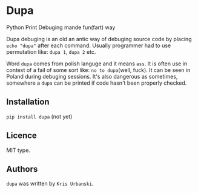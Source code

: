 # Dupa

Python Print Debuging mande fun(fart) way

Dupa debuging is an old an antic way of debuging source code by
placing `echo "dupa"` after each command. Usually programmer
had to use permutation like: `dupa 1`, `dupa 2` etc.

Word `dupa` comes from polish languge and it means `ass`.
It is often use in context of a fail of some sort like:
`no to dupa`(well, fuck). It can be seen in Poland
during debuging sessions. It's also dangerous as sometimes,
somewhere a `dupa` can be printed if code hasn't been properly
checked.

## Installation

`pip install dupa` (not yet)

## Licence

MIT type.

## Authors

`dupa` was written by `Kris Urbanski`.
